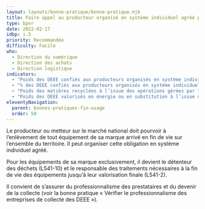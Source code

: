 ```yaml
---
layout: layouts/bonne-pratique/bonne-pratique.njk
title: Faire appel au producteur organisé en système individuel agréé pour la collecte des DEEE
type: bpnr
date: 2022-02-17
idbp: i.5
priority: Recommandée
difficulty: Facile
who:
  - Direction du numérique
  - Direction des achats
  - Direction logistique
indicators:
  - "Poids des DEEE confiés aux producteurs organisés en système individuel"
  - "% des DEEE confiés aux producteurs organisés en système individuel par rapport au poids total des DEEE générés"
  - "Poids des matières recyclées à l’issue des opérations gérées par les producteurs organisés en système individuel"
  - "Poids des DEEE valorisés en énergie ou en substitution à l’issue des opérations gérées par les producteurs organisés en système individuel"
eleventyNavigation:
  parent: bonnes-pratiques-fin-usage
  order: 50
---
```


Le producteur ou metteur sur le marché national doit pourvoir à l’enlèvement de tout équipement de sa marque arrivé en fin de vie sur l’ensemble du territoire. Il peut organiser cette obligation en système individuel agréé.

Pour les équipements de sa marque exclusivement, il devient le détenteur des déchets (L541-10) et le responsable des traitements nécessaires à la fin de vie des équipements jusqu’à leur valorisation finale (L541-2).

Il convient de s’assurer du professionnalisme des prestataires et du devenir de la collecte (voir la bonne pratique « Vérifier le professionnalisme des entreprises de collecte des DEEE »).
